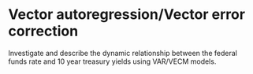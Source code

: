 # Vector autoregression/Vector error correction
Investigate and describe the dynamic relationship between the federal funds rate and 10 year treasury yields using VAR/VECM models.

